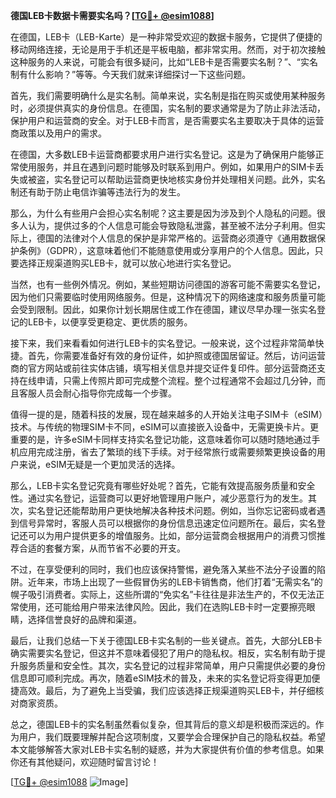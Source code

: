 **德国LEB卡数据卡需要实名吗？[[TG💪+ @esim1088](https://t.me/s/esim1088)]**

在德国，LEB卡（LEB-Karte）是一种非常受欢迎的数据卡服务，它提供了便捷的移动网络连接，无论是用于手机还是平板电脑，都非常实用。然而，对于初次接触这种服务的人来说，可能会有很多疑问，比如“LEB卡是否需要实名制？”、“实名制有什么影响？”等等。今天我们就来详细探讨一下这些问题。

首先，我们需要明确什么是实名制。简单来说，实名制是指在购买或使用某种服务时，必须提供真实的身份信息。在德国，实名制的要求通常是为了防止非法活动，保护用户和运营商的安全。对于LEB卡而言，是否需要实名主要取决于具体的运营商政策以及用户的需求。

在德国，大多数LEB卡运营商都要求用户进行实名登记。这是为了确保用户能够正常使用服务，并且在遇到问题时能够及时联系到用户。例如，如果用户的SIM卡丢失或被盗，实名登记可以帮助运营商更快地核实身份并处理相关问题。此外，实名制还有助于防止电信诈骗等违法行为的发生。

那么，为什么有些用户会担心实名制呢？这主要是因为涉及到个人隐私的问题。很多人认为，提供过多的个人信息可能会导致隐私泄露，甚至被不法分子利用。但实际上，德国的法律对个人信息的保护是非常严格的。运营商必须遵守《通用数据保护条例》（GDPR），这意味着他们不能随意使用或分享用户的个人信息。因此，只要选择正规渠道购买LEB卡，就可以放心地进行实名登记。

当然，也有一些例外情况。例如，某些短期访问德国的游客可能不需要实名登记，因为他们只需要临时使用网络服务。但是，这种情况下的网络速度和服务质量可能会受到限制。因此，如果你计划长期居住或工作在德国，建议尽早办理一张实名登记的LEB卡，以便享受更稳定、更优质的服务。

接下来，我们来看看如何进行LEB卡的实名登记。一般来说，这个过程非常简单快捷。首先，你需要准备好有效的身份证件，如护照或德国居留证。然后，访问运营商的官方网站或前往实体店铺，填写相关信息并提交证件复印件。部分运营商还支持在线申请，只需上传照片即可完成整个流程。整个过程通常不会超过几分钟，而且客服人员会耐心指导你完成每一个步骤。

值得一提的是，随着科技的发展，现在越来越多的人开始关注电子SIM卡（eSIM）技术。与传统的物理SIM卡不同，eSIM可以直接嵌入设备中，无需更换卡片。更重要的是，许多eSIM卡同样支持实名登记功能，这意味着你可以随时随地通过手机应用完成注册，省去了繁琐的线下手续。对于经常旅行或需要频繁更换设备的用户来说，eSIM无疑是一个更加灵活的选择。

那么，LEB卡实名登记究竟有哪些好处呢？首先，它能有效提高服务质量和安全性。通过实名登记，运营商可以更好地管理用户账户，减少恶意行为的发生。其次，实名登记还能帮助用户更快地解决各种技术问题。例如，当你忘记密码或者遇到信号异常时，客服人员可以根据你的身份信息迅速定位问题所在。最后，实名登记还可以为用户提供更多的增值服务。比如，部分运营商会根据用户的消费习惯推荐合适的套餐方案，从而节省不必要的开支。

不过，在享受便利的同时，我们也应该保持警惕，避免落入某些不法分子设置的陷阱。近年来，市场上出现了一些假冒伪劣的LEB卡销售商，他们打着“无需实名”的幌子吸引消费者。实际上，这些所谓的“免实名”卡往往是非法生产的，不仅无法正常使用，还可能给用户带来法律风险。因此，我们在选购LEB卡时一定要擦亮眼睛，选择信誉良好的品牌和渠道。

最后，让我们总结一下关于德国LEB卡实名制的一些关键点。首先，大部分LEB卡确实需要实名登记，但这并不意味着侵犯了用户的隐私权。相反，实名制有助于提升服务质量和安全性。其次，实名登记的过程非常简单，用户只需提供必要的身份信息即可顺利完成。再次，随着eSIM技术的普及，未来的实名登记将变得更加便捷高效。最后，为了避免上当受骗，我们应该选择正规渠道购买LEB卡，并仔细核对商家资质。

总之，德国LEB卡的实名制虽然看似复杂，但其背后的意义却是积极而深远的。作为用户，我们既要理解并配合这项制度，又要学会合理保护自己的隐私权益。希望本文能够解答大家对LEB卡实名制的疑惑，并为大家提供有价值的参考信息。如果你还有其他疑问，欢迎随时留言讨论！

[[TG💪+ @esim1088](https://t.me/s/esim1088) ![Image](https://i.postimg.cc/4NQfJmqS/Snipaste-2025-05-13-00-14-12.png)]
